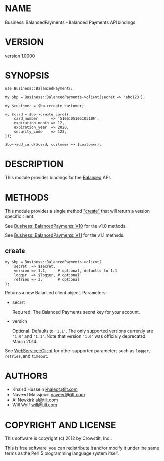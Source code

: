 # NAME

Business::BalancedPayments - Balanced Payments API bindings

# VERSION

version 1.0000

# SYNOPSIS

    use Business::BalancedPayments;

    my $bp = Business::BalancedPayments->client(secret => 'abc123');

    my $customer = $bp->create_customer;

    my $card = $bp->create_card({
        card_number      => '5105105105105100',
        expiration_month => 12,
        expiration_year  => 2020,
        security_code    => 123,
    });

    $bp->add_card($card, customer => $customer);

# DESCRIPTION

This module provides bindings for the
[Balanced](https://www.balancedpayments.com) API.

# METHODS

This module provides a single method ["create"](#create) that will return a version
specific client.

See [Business::BalancedPayments::V10](http://search.cpan.org/perldoc?Business::BalancedPayments::V10) for the v1.0 methods.

See [Business::BalancedPayments::V11](http://search.cpan.org/perldoc?Business::BalancedPayments::V11) for the v1.1 methods.

## create

    my $bp = Business::BalancedPayments->client(
        secret  => $secret,
        version => 1.1,     # optional, defaults to 1.1
        logger  => $logger, # optional
        retries => 3,       # optional
    );

Returns a new Balanced client object.
Parameters:

- secret

    Required. The Balanced Payments secret key for your account.

- version

    Optional. Defaults to `'1.1'`.
    The only supported versions currently are `'1.0'` and `'1.1'`.
    Note that version `'1.0'` was officially deprecated March 2014. 

See [WebService::Client](http://search.cpan.org/perldoc?WebService::Client) for other supported parameters such as `logger`,
`retries`, and `timeout`.

# AUTHORS

- Khaled Hussein <khaled@tilt.com>
- Naveed Massjouni <naveed@tilt.com>
- Al Newkirk <al@tilt.com>
- Will Wolf <will@tilt.com>

# COPYRIGHT AND LICENSE

This software is copyright (c) 2012 by Crowdtilt, Inc..

This is free software; you can redistribute it and/or modify it under
the same terms as the Perl 5 programming language system itself.
